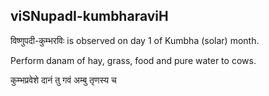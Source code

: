 ## viSNupadI-kumbharaviH

विष्णुपदी-कुम्भरविः is observed on day 1 of Kumbha (solar) month.

Perform danam of hay, grass, food and pure water to cows.

कुम्भप्रवेशे दानं तु गवं अम्बु तृणस्य च

